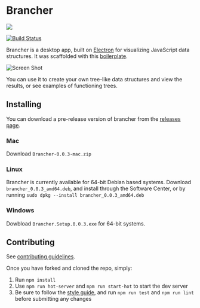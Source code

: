 # Brancher

![](https://cloud.githubusercontent.com/assets/11566750/22597948/9df4f148-ea29-11e6-9b3d-8351ce293971.png) 

[![Build Status](https://travis-ci.org/ivtpz/brancher.svg?branch=master)](https://travis-ci.org/ivtpz/brancher)


Brancher is a desktop app, built on [Electron](https://github.com/electron/electron) for visualizing JavaScript data structures. It was scaffolded with this [boilerplate](https://github.com/chentsulin/electron-react-boilerplate). 

![Screen Shot](brancher/app/assets/BrancherScreenShot.png)

You can use it to create your own tree-like data structures and view the results, or see examples of functioning trees. 

## Installing

You can download a pre-release version of brancher from the [releases page](https://github.com/ivtpz/brancher/releases/tag/v0.0.3-beta).

### Mac

Download `Brancher-0.0.3-mac.zip`

### Linux

Brancher is currently available for 64-bit Debian based systems.
Download `brancher_0.0.3_amd64.deb`, and install through the Software Center, or by running `sudo dpkg --install brancher_0.0.3_amd64.deb`

### Windows

Dowbload `Brancher.Setup.0.0.3.exe` for 64-bit systems.

## Contributing

See [contributing guidelines](https://github.com/ivtpz/brancher/CONTRIBUTING.md).

Once you have forked and cloned the repo, simply:

1. Run `npm install`
2. Use `npm run hot-server` and `npm run start-hot` to start the dev server
3. Be sure to follow the [style guide](https://github.com/ivtpz/brancher/STYLE-GUIDE.md), and run `npm run test` and `npm run lint` before submitting any changes